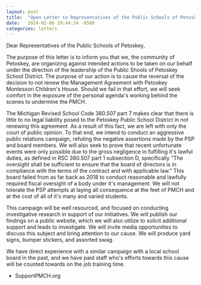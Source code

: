 ```yaml
---
layout: post
title:  "Open Letter to Representatives of the Public Schools of Petoskey"
date:   2024-02-06 19:44:34 -0500
categories: letters
---
```

Dear Representatives of the Public Schools of Petoskey,

The purpose of this letter is to inform you that we, the community of Petoskey, are organizing against intended actions to be taken on our behalf under the direction of the leadership of the Public Shools of Petoskey School District. The purpose of our action is to cause the reversal of the decision to not renew the Management Agreement with Petoskey Montessori Children's House. Should we fail in that effort, we will seek comfort in the exposure of the personal agenda's working behind the scenes to undermine the PMCH.

The Michigan Revised School Code 380.507 part 7 makes clear that there is little to no legal liability posed to the Petoskey Public School District in not renewing this agreement. As a result of this fact, we are left with only the court of public opinion. To that end, we intend to conduct an aggressive public relations campaign, refuting the negative assertions made by the PSP and board members. We will also seek to prove that recent unfortunate events were only possible due to the gross negligence in fulfilling it's lawful duties, as defined in RSC 380.507 part 1 subsection D, specifically "The oversight shall be sufficient to ensure that the board of directors is in compliance with the terms of the contract and with applicable law." This board failed from as far back as 2018 to conduct reasonable and lawfully required fiscal oversight of a body under it's management. We will not tolerate the PSP attempts at laying all consequence at the feet of PMCH and at the cost of all of it's many and varied students.

This campaign will be well resourced, and focused on conducting investigative research in support of our initiatives. We will publish our findings on a public website, which we will also utilize to solicit additional support and leads to investigate. We will invite media opportunities to discuss this subject and bring attention to our cause. We will produce yard signs, bumper stickers, and assorted swag.

We have direct experience with a similar campaign with a local school board in the past, and we have paid staff who's efforts towards this cause will be counted towards on the job training time.

- SupportPMCH.org